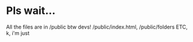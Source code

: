<h1>Pls wait...</h1>


All the files are in /public btw devs!
/public/index.html, /public/folders ETC,
k, i'm just 
